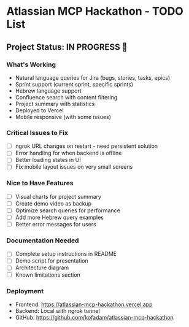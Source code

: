 # Atlassian MCP Hackathon - TODO List

## Project Status: IN PROGRESS 🚧

### What's Working
- Natural language queries for Jira (bugs, stories, tasks, epics)
- Sprint support (current sprint, specific sprints)
- Hebrew language support
- Confluence search with content filtering
- Project summary with statistics
- Deployed to Vercel
- Mobile responsive (with some issues)

### Critical Issues to Fix
- [ ] ngrok URL changes on restart - need persistent solution
- [ ] Error handling for when backend is offline
- [ ] Better loading states in UI
- [ ] Fix mobile layout issues on very small screens

### Nice to Have Features
- [ ] Visual charts for project summary
- [ ] Create demo video as backup
- [ ] Optimize search queries for performance
- [ ] Add more Hebrew query examples
- [ ] Better error messages for users

### Documentation Needed
- [ ] Complete setup instructions in README
- [ ] Demo script for presentation
- [ ] Architecture diagram
- [ ] Known limitations section

### Deployment
- Frontend: https://atlassian-mcp-hackathon.vercel.app
- Backend: Local with ngrok tunnel
- GitHub: https://github.com/kofadam/atlassian-mcp-hackathon
